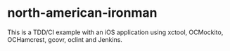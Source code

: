 north-american-ironman
======================

This is a TDD/CI example with an iOS application using xctool, OCMockito, OCHamcrest, gcovr, oclint and Jenkins.
